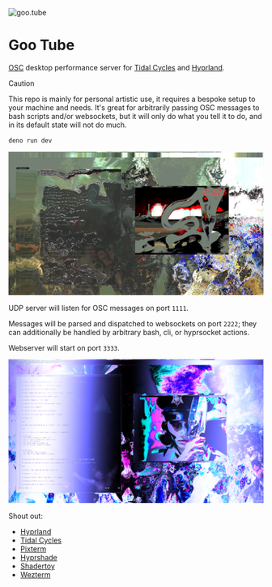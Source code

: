 ![goo.tube](/gootube.gif)

# Goo Tube

[OSC](https://en.wikipedia.org/wiki/Open_Sound_Control) desktop performance server for [Tidal Cycles](https://tidalcycles.org/) and [Hyprland](https://hypr.land).

> [!CAUTION]
> This repo is mainly for personal artistic use, it requires a bespoke setup to your machine and needs. It's great for arbitrarily passing OSC messages to bash scripts and/or websockets, but it will only do what you tell it to do, and in its default state will not do much.

```sh
deno run dev
```

![goo.tube](/1.png)

UDP server will listen for OSC messages on port `1111`.

Messages will be parsed and dispatched to websockets on port `2222`; they
can additionally be handled by arbitrary bash, cli, or hyprsocket actions.

Webserver will start on port `3333`.

![goo.tube](/2.png)

Shout out:

- [Hyprland](https://hypr.land)
- [Tidal Cycles](https://tidalcycles.org)
- [Pixterm](https://github.com/eliukblau/pixterm)
- [Hyprshade](https://github.com/loqusion/hyprshade)
- [Shadertoy](https://shadertoy.com)
- [Wezterm](https://wezterm.org)
